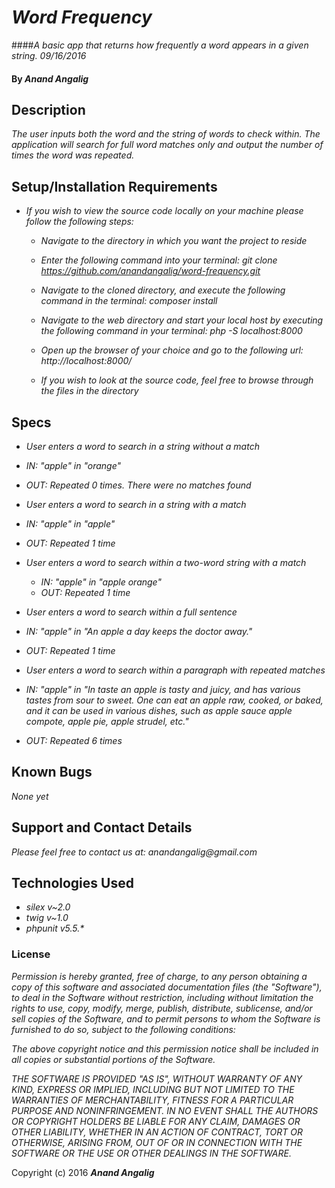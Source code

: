 # _Word Frequency_

####_A basic app that returns how frequently a word appears in a given string. 09/16/2016_

#### By _**Anand Angalig**_


## Description

_The user inputs both the word and the string of words to check within. The application will search for full word matches only and output the number of times the word was repeated._


## Setup/Installation Requirements

* _If you wish to view the source code locally on your machine please follow the following steps:_

    * _Navigate to the directory in which you want the project to reside_

    * _Enter the following command into your terminal:_
        _git clone https://github.com/anandangalig/word-frequency.git_

    * _Navigate to the cloned directory, and execute the following command in the terminal:_
          _composer install_

    * _Navigate to the web directory and start your local host by executing the following command in your terminal:_
          _php -S localhost:8000_

    * _Open up the browser of your choice and go to the following url:_
          _http://localhost:8000/_

    * _If you wish to look at the source code, feel free to browse through the files in the directory_


## Specs

* _User enters a word to search in a string without a match_
 * _IN: "apple" in "orange"_
 * _OUT: Repeated 0 times. There were no matches found_

* _User enters a word to search in a string with a match_
 * _IN:  "apple" in "apple"_
 * _OUT: Repeated 1 time_

* _User enters a word to search within a two-word string with a match_
  * _IN:  "apple" in "apple orange"_
  * _OUT: Repeated 1 time_

* _User enters a word to search within a full sentence_
 * _IN: "apple" in "An apple a day keeps the doctor away."_
 * _OUT: Repeated 1 time_

* _User enters a word to search within a paragraph with repeated matches_
 * _IN: "apple" in "In taste an apple is tasty and juicy, and has various tastes from sour to sweet. One can eat an apple raw, cooked, or baked, and it can be used in various dishes, such as apple sauce apple compote, apple pie, apple strudel, etc."_
 * _OUT: Repeated 6 times_

## Known Bugs

_None yet_


## Support and Contact Details

_Please feel free to contact us at:_
    _anandangalig@gmail.com_

## Technologies Used

* _silex v~2.0_
* _twig v~1.0_
* _phpunit v5.5.*_



### License
_Permission is hereby granted, free of charge, to any person obtaining a copy of this software and associated documentation files (the "Software"), to deal in the Software without restriction, including without limitation the rights to use, copy, modify, merge, publish, distribute, sublicense, and/or sell copies of the Software, and to permit persons to whom the Software is furnished to do so, subject to the following conditions:_

_The above copyright notice and this permission notice shall be included in all copies or substantial portions of the Software._

_THE SOFTWARE IS PROVIDED "AS IS", WITHOUT WARRANTY OF ANY KIND, EXPRESS OR IMPLIED, INCLUDING BUT NOT LIMITED TO THE WARRANTIES OF MERCHANTABILITY, FITNESS FOR A PARTICULAR PURPOSE AND NONINFRINGEMENT. IN NO EVENT SHALL THE AUTHORS OR COPYRIGHT HOLDERS BE LIABLE FOR ANY CLAIM, DAMAGES OR OTHER LIABILITY, WHETHER IN AN ACTION OF CONTRACT, TORT OR OTHERWISE, ARISING FROM, OUT OF OR IN CONNECTION WITH THE SOFTWARE OR THE USE OR OTHER DEALINGS IN THE SOFTWARE._

Copyright (c) 2016 **_Anand Angalig_**
